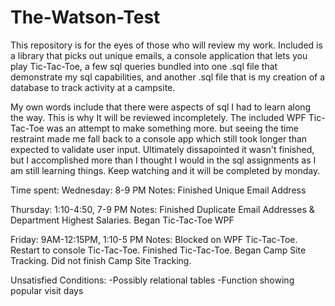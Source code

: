 # The-Watson-Test
This repository is for the eyes of those who will review my work. Included is a library that picks out unique emails, a console application that lets you play Tic-Tac-Toe, a few sql queries bundled into one .sql file that demonstrate my sql capabilities, and another .sql file that is my creation of a database to track activity at a campsite.

My own words include that there were aspects of sql I had to learn along the way. This is why It will be reviewed incompletely.
The included WPF Tic-Tac-Toe was an attempt to make something more. but seeing the time restraint made me fall back to a console app which still took longer than expected to validate user input. Ultimately dissapointed it wasn't finished, but I accomplished more than I thought I would in the sql assignments as I am still learning things. Keep watching and it will be completed by monday.

Time spent:
Wednesday: 8-9 PM
Notes: Finished Unique Email Address

Thursday: 1:10-4:50, 7-9 PM
Notes: Finished Duplicate Email Addresses & Department Highest Salaries. Began Tic-Tac-Toe WPF

Friday: 9AM-12:15PM, 1:10-5 PM
Notes: Blocked on WPF Tic-Tac-Toe. Restart to console Tic-Tac-Toe. Finished Tic-Tac-Toe. Began Camp Site Tracking. Did not finish Camp Site Tracking.

Unsatisfied Conditions:
-Possibly relational tables
-Function showing popular visit days
